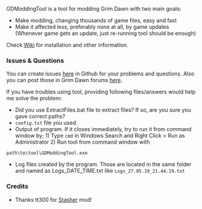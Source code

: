 GDModdingTool is a tool for modding Grim Dawn with two main goals:
* Make modding, changing thousands of game files, easy and fast
* Make it affected less, preferably none at all, by game updates (Whenever game gets an update, just re-running tool should be enough)

Check [Wiki](https://github.com/azakhi/GDModdingTool/wiki) for installation and other information.

### Issues & Questions
You can create issues [here](https://github.com/azakhi/GDModdingTool/issues) in Github for your problems and questions. Also you can post those in Grim Dawn forums [here](https://forums.crateentertainment.com/t/tool-gdmoddingtool-tool-for-making-personal-customized-mods/50983).

If you have troubles using tool, providing following files/answers would help me solve the problem:
* Did you use ExtractFiles.bat file to extract files? If so, are you sure you gave correct paths?
* `config.txt` file you used.
* Output of program. If it closes immediately, try to run it from command window by; 1) Type `cmd` in Windows Search and Right Click > Run as Administrator 2) Run tool from command window with
```
path\to\tool\GDModdingTool.exe
```
* Log files created by the program. Those are located in the same folder and named as Logs_DATE_TIME.txt like `Logs_27.05.19_21.44.19.txt`

### Credits
* Thanks tt300 for [Stasher](https://forums.crateentertainment.com/t/mod-stasher-v11-fo-1-1-4-1-gdx2-include-source-data-still-applicable-1-1-4-2-gdx2/41060) mod!
